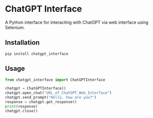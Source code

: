 # ChatGPT Interface

A Python interface for interacting with ChatGPT via web interface using Selenium.

## Installation

```
pip install chatgpt_interface
```

## Usage

```python
from chatgpt_interface import ChatGPTInterface

chatgpt = ChatGPTInterface()
chatgpt.open_chat("URL_of_ChatGPT_Web_Interface")
chatgpt.send_prompt("Hello, how are you?")
response = chatgpt.get_response()
print(response)
chatgpt.close()
```
